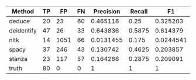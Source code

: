 | Method     |   TP |   FP |   FN |   Precision |   Recall |        F1 |
|------------|------|------|------|-------------|----------|-----------|
| deduce     |   20 |   23 |   60 |   0.465116  |   0.25   | 0.325203  |
| deidentify |   47 |   26 |   33 |   0.643836  |   0.5875 | 0.614379  |
| nltk       |   14 | 1051 |   66 |   0.0131455 |   0.175  | 0.0244541 |
| spacy      |   37 |  246 |   43 |   0.130742  |   0.4625 | 0.203857  |
| stanza     |   23 |  117 |   57 |   0.164286  |   0.2875 | 0.209091  |
| truth      |   80 |    0 |    0 |   1         |   1      | 1         |